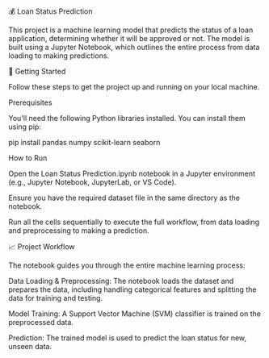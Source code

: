 💰 Loan Status Prediction

This project is a machine learning model that predicts the status of a loan application, determining whether it will be approved or not. The model is built using a Jupyter Notebook, which outlines the entire process from data loading to making predictions.

🚀 Getting Started

Follow these steps to get the project up and running on your local machine.

Prerequisites

You'll need the following Python libraries installed. You can install them using pip:

pip install pandas numpy scikit-learn seaborn

How to Run

Open the Loan Status Prediction.ipynb notebook in a Jupyter environment (e.g., Jupyter Notebook, JupyterLab, or VS Code).

Ensure you have the required dataset file in the same directory as the notebook.

Run all the cells sequentially to execute the full workflow, from data loading and preprocessing to making a prediction.

📈 Project Workflow

The notebook guides you through the entire machine learning process:

Data Loading & Preprocessing: The notebook loads the dataset and prepares the data, including handling categorical features and splitting the data for training and testing.

Model Training: A Support Vector Machine (SVM) classifier is trained on the preprocessed data.

Prediction: The trained model is used to predict the loan status for new, unseen data.

